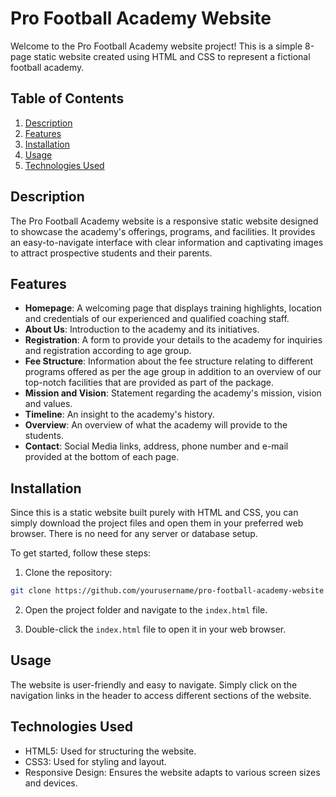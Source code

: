 # Pro Football Academy Website

Welcome to the Pro Football Academy website project! This is a simple 8-page static website created using HTML and CSS to represent a fictional football academy.

## Table of Contents
1. [Description](#description)
2. [Features](#features)
3. [Installation](#installation)
4. [Usage](#usage)
5. [Technologies Used](#technologies-used)

## Description

The Pro Football Academy website is a responsive static website designed to showcase the academy's offerings, programs, and facilities. It provides an easy-to-navigate interface with clear information and captivating images to attract prospective students and their parents.

## Features

- **Homepage**: A welcoming page that displays training highlights, location and credentials of our experienced and qualified coaching staff.
- **About Us**: Introduction to the academy and its initiatives.
- **Registration**: A form to provide your details to the academy for inquiries and registration according to age group.
- **Fee Structure**: Information about the fee structure relating to different programs offered as per the age group in addition to an overview of our top-notch facilities that are provided as part of the package.
- **Mission and Vision**: Statement regarding the academy's mission, vision and values.
- **Timeline**: An insight to the academy's history.
- **Overview**: An overview of what the academy will provide to the students.
- **Contact**: Social Media links, address, phone number and e-mail provided at the bottom of each page.

## Installation

Since this is a static website built purely with HTML and CSS, you can simply download the project files and open them in your preferred web browser. There is no need for any server or database setup.

To get started, follow these steps:

1. Clone the repository:

```bash
git clone https://github.com/yourusername/pro-football-academy-website.git
```

2. Open the project folder and navigate to the `index.html` file.

3. Double-click the `index.html` file to open it in your web browser.

## Usage

The website is user-friendly and easy to navigate. Simply click on the navigation links in the header to access different sections of the website.

## Technologies Used

- HTML5: Used for structuring the website.
- CSS3: Used for styling and layout.
- Responsive Design: Ensures the website adapts to various screen sizes and devices.
